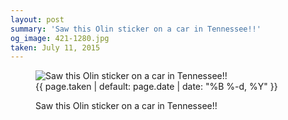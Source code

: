 ```yaml
---
layout: post
summary: 'Saw this Olin sticker on a car in Tennessee!!'
og_image: 421-1280.jpg
taken: July 11, 2015
---
```


<figure class="post" data-src="{{ site.assets_url }}/{{ page.og_image }}">
<img alt="Saw this Olin sticker on a car in Tennessee!!" sizes="(min-width: 700px) 50vw, calc(100vw - 2rem)" src="{{ site.assets_url }}/421-640.jpg" srcset="{{ site.assets_url }}/421-1280.jpg 1280w, {{ site.assets_url }}/421-960.jpg 960w, {{ site.assets_url }}/421-640.jpg 640w, {{ site.assets_url }}/421-320.jpg 320w"/>
<figcaption>
<time>{{ page.taken | default: page.date | date: "%B %-d, %Y" }}</time>
<p>Saw this Olin sticker on a car in Tennessee!!</p>
</figcaption>
</figure>
